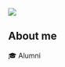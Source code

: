 <img src="https://capsule-render.vercel.app/api?type=wave&color=auto&height=200&section=header&text=welcome to%20Hanmoon&fontSize=50" />
<br>

## About me
🎓  Alumni
